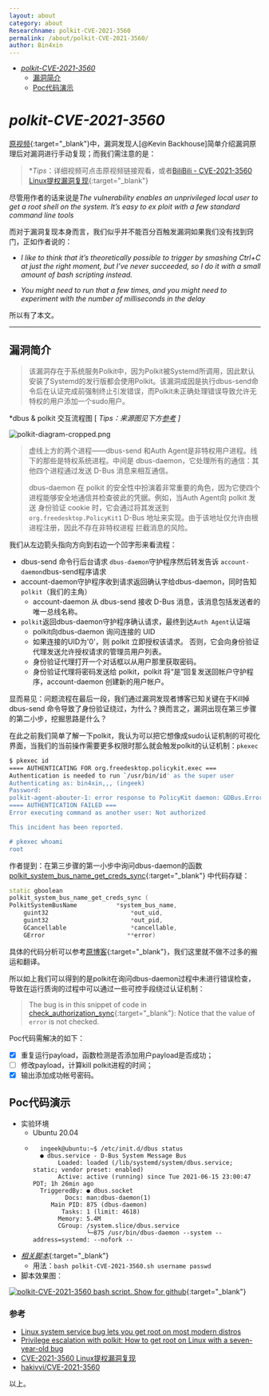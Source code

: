 ```yaml
---
layout: about
category: about
Researchname: polkit-CVE-2021-3560
permalink: /about/polkit-CVE-2021-3560/
author: Bin4xin
---
```


- [*polkit-CVE-2021-3560*](#polkit-cve-2021-3560)
  - [漏洞简介](#%E6%BC%8F%E6%B4%9E%E7%AE%80%E4%BB%8B)
  - [Poc代码演示](#poc%E4%BB%A3%E7%A0%81%E6%BC%94%E7%A4%BA)


# *polkit-CVE-2021-3560*


[原视频](https://www.youtube.com/watch?v=QZhz64yEd0g){:target="_blank"}中，漏洞发现人[@Kevin Backhouse]简单介绍漏洞原理后对漏洞进行手动复现；而我们需注意的是：

> **Tips*：详细视频可点击原视频链接观看，或者[BiliBili - CVE-2021-3560 Linux提权漏洞复现](https://www.bilibili.com/video/BV12o4y1y7gC){:target="_blank"}

尽管用作者的话来说是*The vulnerability enables an unprivileged local user to get a root shell on the system. It’s easy to ex
ploit with a few standard command line tools*

而对于漏洞复现本身而言，我们似乎并不能百分百触发漏洞如果我们没有找到窍门，正如作者说的：

- *I like to think that it’s theoretically possible to trigger by smashing Ctrl+C at just the right moment, but
 I’ve never succeeded, so I do it with a small amount of bash scripting instead.*

- *You might need to run that a few times, and you might need to experiment with the number of milliseconds in the delay*

所以有了本文。

---

## 漏洞简介

> 该漏洞存在于系统服务Polkit中，因为Polkit被Systemd所调用，因此默认安装了Systemd的发行版都会使用Polkit。该漏洞成因是执行dbus-send命令后在认证完成前强制终止引发错误，而Polkit未正确处理错误导致允许无特权的用户添加一个sudo用户。

*dbus & polkit 交互流程图 [ *Tips：来源图见下方[参考](#%E5%8F%82%E8%80%83) ]*

![polkit-diagram-cropped.png](https://i.loli.net/2021/11/18/xjdayuWoI6Zseb3.png)

>虚线上方的两个进程——dbus-send 和Auth Agent是非特权用户进程。线下的那些是特权系统进程。中间是 dbus-daemon，它处理所有的通信：其他四个进程通过发送 D-Bus 消息来相互通信。
>
>dbus-daemon 在 polkit 的安全性中扮演着非常重要的角色，因为它使四个进程能够安全地通信并检查彼此的凭据。例如，当Auth Agent向 polkit 发送
>身份验证 cookie 时，它会通过将其发送到 `org.freedesktop.PolicyKit1` D-Bus 地址来实现。由于该地址仅允许由根进程注册，因此不存在非特权进程
>拦截消息的风险。 

我们从左边箭头指向方向到右边一个凹字形来看流程：

- dbus-send 命令行后台请求 `dbus-daemon`守护程序然后转发告诉 `account-daemon`dbus-send程序请求
- account-daemon守护程序收到请求返回确认字给dbus-daemon，同时告知`polkit`（我们的主角）
    - account-daemon 从 dbus-send 接收 D-Bus 消息，该消息包括发送者的唯一总线名称。 
- `polkit`返回dbus-daemon守护程序确认请求，最终到达`Auth Agent`认证端
    - polkit向dbus-daemon 询问连接的 UID
    - 如果连接的UID为'0'，则 polkit 立即授权该请求。 否则，它会向身份验证代理发送允许授权请求的管理员用户列表。
    - 身份验证代理打开一个对话框以从用户那里获取密码。
    - 身份验证代理将密码发送给 polkit，polkit 将“是”回复发送回帐户守护程序，account-daemon 创建新的用户帐户。

显而易见：问题流程在最后一段，我们通过漏洞发现者博客已知关键在于Kill掉dbus-send 命令导致了身份验证绕过，为什么？换而言之，漏洞出现在第三步骤的第二小步，挖掘思路是什么？

在此之前我们简单了解一下polkit，我认为可以把它想像成sudo认证机制的可视化界面，当我们的当前操作需要更多权限时那么就会触发polkit的认证机制：`pkexec`

```bash
$ pkexec id
==== AUTHENTICATING FOR org.freedesktop.policykit.exec ===
Authentication is needed to run `/usr/bin/id' as the super user
Authenticating as: bin4xin,,, (ingeek)
Password: 
polkit-agent-abouter-1: error response to PolicyKit daemon: GDBus.Error:org.freedesktop.PolicyKit1.Error.Failed: No session for cookie
==== AUTHENTICATION FAILED ===
Error executing command as another user: Not authorized

This incident has been reported.

# pkexec whoami
root
```

作者提到：在第三步骤的第一小步中询问dbus-daemon的函数[polkit_system_bus_name_get_creds_sync](https://gitlab.freedesktop.org/polkit/polkit/-/blob/bfa5036bfb93582c5a87c44b847957479d911e38/src/polkit/polkitsystembusname.c#L388){:target="_blank"}
中代码存疑：

```cpp
static gboolean
polkit_system_bus_name_get_creds_sync (
PolkitSystemBusName           *system_bus_name,
    guint32                       *out_uid,
    guint32                       *out_pid,
    GCancellable                  *cancellable,
    GError                       **error)
```

具体的代码分析可以参考[原博客](https://github.blog/2021-06-10-privilege-escalation-polkit-root-on-linux-with-bug/#vulnerability){:target="_blank"}，我们这里就不做不过多的搬运和翻译。

所以如上我们可以得到的是polkit在询问dbus-daemon过程中未进行错误检查，导致在运行质询的过程中可以通过一些可控手段绕过认证机制：

> The bug is in this snippet of code in [check_authorization_sync](https://gitlab.freedesktop.org/polkit/polkit/-/blob/ff4c2144f0fb1325275887d9e254117fcd8a1b52/src/polkitbackend/polkitbackendinteractiveauthority.c#L1121){:target="_blank"}:
> Notice that the value of `error` is not checked.


Poc代码需解决的如下：

- [x]  重复运行payload，函数检测是否添加用户payload是否成功；
- [ ]  修改payload，计算kill polkit进程的时间；
- [x]  输出添加成功帐号密码。

## Poc代码演示 

- 实验环境
    - Ubuntu 20.04
    - ```
        ingeek@ubuntu:~$ /etc/init.d/dbus status
        ● dbus.service - D-Bus System Message Bus
             Loaded: loaded (/lib/systemd/system/dbus.service; static; vendor preset: enabled)
             Active: active (running) since Tue 2021-06-15 23:00:47 PDT; 1h 26min ago
        TriggeredBy: ● dbus.socket
               Docs: man:dbus-daemon(1)
           Main PID: 875 (dbus-daemon)
              Tasks: 1 (limit: 4618)
             Memory: 5.4M
             CGroup: /system.slice/dbus.service
                     └─875 /usr/bin/dbus-daemon --system --address=systemd: --nofork --
      ```
- [*相关脚本*](https://github.com/Bin4xin/bigger-than-bigger/blob/master/CoVV/polkit-CVE-2021-3560/polkit-CVE-2021-3560.sh){:target="_blank"}
    - 用法：`bash polkit-CVE-2021-3560.sh username passwd`
- 脚本效果图：

[![polkit-CVE-2021-3560 bash script. Show for github](https://res.cloudinary.com/marcomontalbano/image/upload/v1623830928/video_to_markdown/images/youtube--fRAcxMjbY44-c05b58ac6eb4c4700831b2b3070cd403.jpg)](https://youtu.be/fRAcxMjbY44 "polkit-CVE-2021-3560 bash script. Show for github"){:target="_blank"}

### 参考
- [Linux system service bug lets you get root on most modern distros](https://www.bleepingcomputer.com/news/security/linux-system-service-bug-lets-you-get-root-on-most-modern-distros/)
- [Privilege escalation with polkit: How to get root on Linux with a seven-year-old bug](https://github.blog/2021-06-10-privilege-escalation-polkit-root-on-linux-with-bug/)
- [CVE-2021-3560 Linux提权漏洞复现](https://www.bilibili.com/video/BV12o4y1y7gC)
- [<i class="fa fa-github"></i> hakivvi/CVE-2021-3560](https://github.com/hakivvi/CVE-2021-3560/blob/main/exploit.c)

以上。